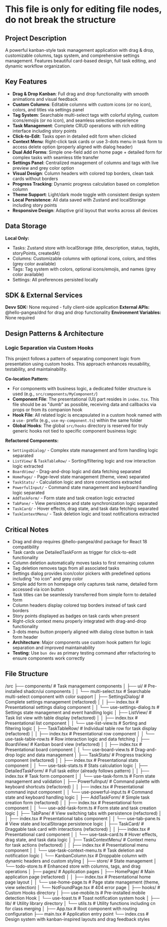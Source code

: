 # This file is only for editing file nodes, do not break the structure
## Project Description
A powerful kanban-style task management application with drag & drop, customizable columns, tags system, and comprehensive settings management. Features beautiful card-based design, full task editing, and dynamic workflow organization.

## Key Features
- **Drag & Drop Kanban**: Full drag and drop functionality with smooth animations and visual feedback
- **Custom Columns**: Editable columns with custom icons (or no icon), colors, and titles via settings panel
- **Tag System**: Searchable multi-select tags with colorful styling, custom icons/emojis (or no icon), and seamless selection experience
- **Task Management**: Complete CRUD operations with rich editing interface including story points
- **Click-to-Edit**: Tasks open in detailed edit form when clicked
- **Context Menu**: Right-click task cards or use 3-dots menu in task form to access delete option (properly aligned with dialog header)
- **Dual Add Forms**: Simple one-field add on home page + detailed form for complex tasks with seamless title transfer
- **Settings Panel**: Centralized management of columns and tags with live preview and grey color option
- **Visual Design**: Column headers with colored top borders, clean task cards without borders
- **Progress Tracking**: Dynamic progress calculation based on completion column
- **Theme Support**: Light/dark mode toggle with consistent design system
- **Local Persistence**: All data saved with Zustand and localStorage including story points
- **Responsive Design**: Adaptive grid layout that works across all devices

## Data Storage
**Local Only:**
- Tasks: Zustand store with localStorage (title, description, status, tagIds, storyPoints, createdAt)
- Columns: Customizable columns with optional icons, colors, and titles (grey color available)
- Tags: Tag system with colors, optional icons/emojis, and names (grey color available)
- Settings: All preferences persisted locally

## SDK & External Services
**Devv SDK:** None required - fully client-side application
**External APIs:** @hello-pangea/dnd for drag and drop functionality
**Environment Variables:** None required

## Design Patterns & Architecture

### Logic Separation via Custom Hooks
This project follows a pattern of separating component logic from presentation using custom hooks. This approach enhances reusability, testability, and maintainability.

**Co-location Pattern:**
- For components with business logic, a dedicated folder structure is used (e.g., `src/components/MyComponent/`)
- **Component File**: The presentational (UI) part resides in `index.tsx`. This file should be as "dumb" as possible, receiving data and callbacks via props or from its companion hook
- **Hook File**: All related logic is encapsulated in a custom hook named with a `use-` prefix (e.g., `use-my-component.ts`) within the same folder
- **Global Hooks**: The global `src/hooks` directory is reserved for truly generic hooks not tied to specific component business logic

**Refactored Components:**
- `SettingsDialog/` - Complex state management and form handling logic separated
- `ListView/` & `TaskTableRow/` - Sorting/filtering logic and row interaction logic extracted
- `BoardView/` - Drag-and-drop logic and data fetching separated
- `HomePage/` - Page-level state management (theme, view) separated
- `TaskStats/` - Calculation logic and store connections extracted
- `PowerfulInput/` - Command state management and keyboard handling logic separated
- `AddTaskForm/` - Form state and task creation logic extracted
- `TabPane/` - View persistence and state synchronization logic separated
- `TaskCard/` - Hover effects, drag state, and task data fetching separated
- `TaskContextMenu/` - Task deletion logic and toast notifications extracted

## Critical Notes
- Drag and drop requires @hello-pangea/dnd package for React 18 compatibility
- Task cards use DetailedTaskForm as trigger for click-to-edit functionality
- Column deletion automatically moves tasks to first remaining column
- Tag deletion removes tags from all associated tasks
- Settings dialog provides icon/color pickers with predefined options including "no icon" and grey color
- Simple add form on homepage only captures task name, detailed form accessed via icon button
- Task titles can be seamlessly transferred from simple form to detailed form
- Column headers display colored top borders instead of task card borders
- Story points displayed as badges on task cards when present
- Right-click context menu properly integrated with drag-and-drop functionality
- 3-dots menu button properly aligned with dialog close button in task form header
- **Architecture**: Major components use custom hook pattern for logic separation and improved maintainability
- **Testing**: Use `bun dev` as primary testing command after refactoring to ensure components work correctly

## File Structure
/src
├── components/      # Task management components
│   ├── ui/         # Pre-installed shadcn/ui components
│   │   └── multi-select.tsx # Searchable multi-select component with color support
│   ├── SettingsDialog/     # Complete settings management (refactored)
│   │   ├── index.tsx       # Presentational settings dialog component
│   │   └── use-settings-dialog.ts # Settings state management and event handling logic
│   ├── ListView/           # Task list view with table display (refactored)
│   │   ├── index.tsx       # Presentational list component
│   │   └── use-list-view.ts # Sorting and filtering logic
│   ├── TaskTableRow/       # Individual table row for task display (refactored)
│   │   ├── index.tsx       # Presentational row component
│   │   └── use-task-table-row.ts # Row interaction logic and data fetching
│   ├── BoardView/          # Kanban board view (refactored)
│   │   ├── index.tsx       # Presentational board component
│   │   └── use-board-view.ts # Drag-and-drop logic and data management
│   ├── TaskStats/          # Progress tracking component (refactored)
│   │   ├── index.tsx       # Presentational stats component
│   │   └── use-task-stats.ts # Stats calculation logic
│   ├── DetailedTaskForm/   # Full task editor (already follows pattern)
│   │   ├── index.tsx       # Task form component
│   │   └── use-task-form.ts # Form state management and validation
│   ├── PowerfulInput/      # Command palette with keyboard shortcuts (refactored)
│   │   ├── index.tsx       # Presentational command input component
│   │   └── use-powerful-input.ts # Command state and keyboard handling logic
│   ├── AddTaskForm/        # Simple task creation form (refactored)
│   │   ├── index.tsx       # Presentational form component
│   │   └── use-add-task-form.ts # Form state and task creation logic
│   ├── TabPane/            # View switching tabs with persistence (refactored)
│   │   ├── index.tsx       # Presentational tabs component
│   │   └── use-tab-pane.ts # View state and localStorage persistence logic
│   ├── TaskCard/           # Draggable task card with interactions (refactored)
│   │   ├── index.tsx       # Presentational card component
│   │   └── use-task-card.ts # Hover effects, drag state, and task data logic
│   ├── TaskContextMenu/    # Context menu for task actions (refactored)
│   │   ├── index.tsx       # Presentational menu component
│   │   └── use-task-context-menu.ts # Task deletion and notification logic
│   └── KanbanColumn.tsx    # Droppable column with dynamic headers and custom styling
│
├── store/          # State management
│   └── todo-store.ts # Enhanced store with columns, tags, and drag operations
│
├── pages/          # Application pages
│   ├── HomePage/           # Main application page (refactored)
│   │   ├── index.tsx       # Presentational home page layout
│   │   └── use-home-page.ts # Page state management (theme, view selection)
│   └── NotFoundPage.tsx    # 404 error page
│
├── hooks/          # Custom Hooks directory
│   ├── use-mobile.ts # Pre-installed mobile detection Hook
│   └── use-toast.ts  # Toast notification system hook
│
├── lib/            # Utility library directory
│   └── utils.ts    # Utility functions including cn for class merging
│
├── App.tsx         # Root component with routing configuration
├── main.tsx        # Application entry point
└── index.css       # Design system with kanban-inspired layouts and drag feedback styles